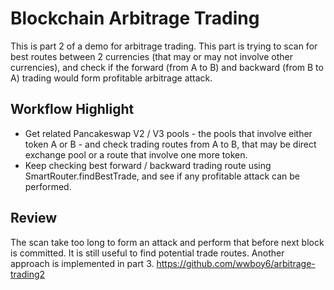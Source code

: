 # Blockchain Arbitrage Trading

This is part 2 of a demo for arbitrage trading. This part is trying to scan for best routes between 2 currencies (that may or may not involve other currencies), and check if the forward (from A to B) and backward (from B to A) trading would form profitable arbitrage attack.

## Workflow Highlight

- Get related Pancakeswap V2 / V3 pools - the pools that involve either token A or B - and check trading routes from A to B, that may be direct exchange pool or a route that involve one more token.
- Keep checking best forward / backward trading route using SmartRouter.findBestTrade, and see if any profitable attack can be performed.

## Review

The scan take too long to form an attack and perform that before next block is committed. It is still useful to find potential trade routes. Another approach is implemented in part 3.
https://github.com/wwboy6/arbitrage-trading2
